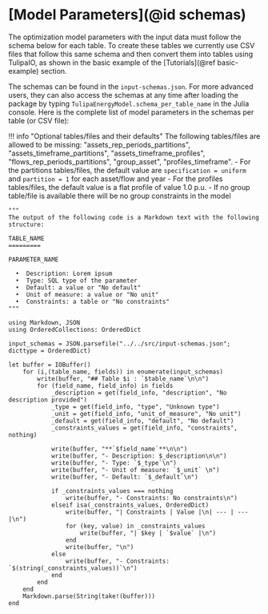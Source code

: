 # [Model Parameters](@id schemas)

The optimization model parameters with the input data must follow the schema below for each table. To create these tables we currently use CSV files that follow this same schema and then convert them into tables using TulipaIO, as shown in the basic example of the [Tutorials](@ref basic-example) section.

The schemas can be found in the `input-schemas.json`. For more advanced users, they can also access the schemas at any time after loading the package by typing `TulipaEnergyModel.schema_per_table_name` in the Julia console. Here is the complete list of model parameters in the schemas per table (or CSV file):

!!! info "Optional tables/files and their defaults"
    The following tables/files are allowed to be missing: "assets\_rep\_periods\_partitions", "assets\_timeframe\_partitions", "assets\_timeframe\_profiles", "flows\_rep\_periods\_partitions", "group\_asset", "profiles\_timeframe".
    - For the partitions tables/files, the default value are `specification = uniform` and `partition = 1` for each asset/flow and year
    - For the profiles tables/files, the default value is a flat profile of value 1.0 p.u.
    - If no group table/file is available there will be no group constraints in the model

```@eval
"""
The output of the following code is a Markdown text with the following structure:

TABLE_NAME
=========

PARAMETER_NAME

  •  Description: Lorem ipsum
  •  Type: SQL type of the parameter
  •  Default: a value or "No default"
  •  Unit of measure: a value or "No unit"
  •  Constraints: a table or "No constraints"
"""

using Markdown, JSON
using OrderedCollections: OrderedDict

input_schemas = JSON.parsefile("../../src/input-schemas.json"; dicttype = OrderedDict)

let buffer = IOBuffer()
    for (i,(table_name, fields)) in enumerate(input_schemas)
        write(buffer, "## Table $i : `$table_name`\n\n")
        for (field_name, field_info) in fields
            _description = get(field_info, "description", "No description provided")
            _type = get(field_info, "type", "Unknown type")
            _unit = get(field_info, "unit_of_measure", "No unit")
            _default = get(field_info, "default", "No default")
            _constraints_values = get(field_info, "constraints", nothing)

            write(buffer, "**`$field_name`**\n\n")
            write(buffer, "- Description: $_description\n\n")
            write(buffer, "- Type: `$_type`\n")
            write(buffer, "- Unit of measure: `$_unit` \n")
            write(buffer, "- Default: `$_default`\n")

            if _constraints_values === nothing
                write(buffer, "- Constraints: No constraints\n")
            elseif isa(_constraints_values, OrderedDict)
                write(buffer, "| Constraints | Value |\n| --- | --- |\n")
                for (key, value) in _constraints_values
                    write(buffer, "| $key | `$value` |\n")
                end
                write(buffer, "\n")
            else
                write(buffer, "- Constraints: `$(string(_constraints_values))`\n")
            end
        end
    end
    Markdown.parse(String(take!(buffer)))
end

```
